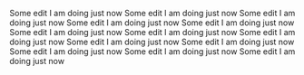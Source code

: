 Some edit I am doing just now
Some edit I am doing just now
Some edit I am doing just now
Some edit I am doing just now
Some edit I am doing just now
Some edit I am doing just now
Some edit I am doing just now
Some edit I am doing just now
Some edit I am doing just now
Some edit I am doing just now
Some edit I am doing just now
Some edit I am doing just now
Some edit I am doing just now

